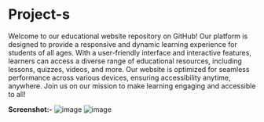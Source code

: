 # Project-s

Welcome to our educational website repository on GitHub! Our platform is designed to provide a responsive and dynamic learning experience for students of all ages. With a user-friendly interface and interactive features, 
learners can access a diverse range of educational resources, including lessons, quizzes, videos, and more. Our website is optimized for seamless performance across various devices, ensuring accessibility anytime, 
anywhere. Join us on our mission to make learning engaging and accessible to all!

**Screenshot:-**
![image](https://github.com/Souravjha69/Project-s/assets/163469201/4a7315dd-807c-4b17-88c5-e57ef56ea80a)
![image](https://github.com/Souravjha69/Project-s/assets/163469201/fde4b6a8-901d-474e-8e41-2d5b2f666474)

